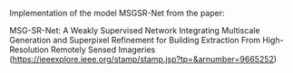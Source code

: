 Implementation of the model MSGSR-Net from the paper:

MSG-SR-Net: A Weakly Supervised Network Integrating Multiscale Generation and Superpixel Refinement for Building Extraction From High-Resolution Remotely Sensed Imageries
(https://ieeexplore.ieee.org/stamp/stamp.jsp?tp=&arnumber=9665252)